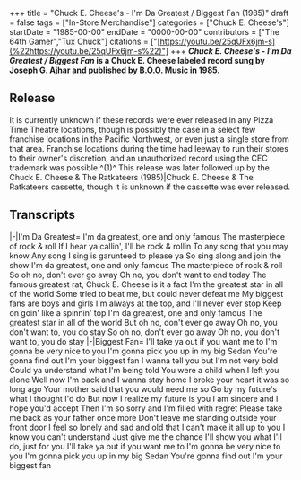 +++
title = "Chuck E. Cheese's - I'm Da Greatest / Biggest Fan (1985)"
draft = false
tags = ["In-Store Merchandise"]
categories = ["Chuck E. Cheese's"]
startDate = "1985-00-00"
endDate = "0000-00-00"
contributors = ["The 64th Gamer","Tux Chuck"]
citations = ["[https://youtu.be/25qUFx6jm-s](%22https://youtu.be/25qUFx6jm-s%22)"]
+++
***Chuck E. Cheese's - I'm Da Greatest / Biggest Fan* is a Chuck E. Cheese labeled record sung by Joseph G. Ajhar and published by B.O.O. Music in 1985.**

## Release

It is currently unknown if these records were ever released in any Pizza Time Theatre locations, though is possibly the case in a select few franchise locations in the Pacific Northwest, or even just a single store from that area. Franchise locations during the time had leeway to run their stores to their owner's discretion, and an unauthorized record using the CEC trademark was possible.^(1)^
This release was later followed up by the Chuck E. Cheese & The Ratkateers (1985)|Chuck E. Cheese & The Ratkateers cassette, though it is unknown if the cassette was ever released.

## Transcripts

|-|I'm Da Greatest=
I'm da greatest, one and only famous
The masterpiece of rock & roll
If I hear ya callin', I'll be rock & rollin
To any song that you may know
Any song I sing is garunteed to please ya
So sing along and join the show
I'm da greatest, one and only famous
The masterpiece of rock & roll
So oh no, don't ever go away
Oh no, you don't want to end today
The famous greatest rat, Chuck E. Cheese is it a fact
I'm the greatest star in all of the world
Some tried to beat me, but could never defeat me
My biggest fans are boys and girls
I'm always at the top, and I'll never ever stop
Keep on goin' like a spinnin' top
I'm da greatest, one and only famous
The greatest star in all of the world
But oh no, don't ever go away
Oh no, you don't want to, you do stay
So oh no, don't ever go away
Oh no, you don't want to, you do stay
|-|Biggest Fan=
I'll take ya out if you want me to
I'm gonna be very nice to you
I'm gonna pick you up in my big Sedan
You're gonna find out I'm your biggest fan
I wanna tell you but I'm not very bold
Could ya understand what I'm being told
You were a child when I left you alone
Well now I'm back and I wanna stay home
I broke your heart it was so long ago
Your mother said that you would need me so
Go by my future's what I thought I'd do
But now I realize my future is you
I am sincere and I hope you'd accept
Then I'm so sorry and I'm filled with regret
Please take me back as your father once more
Don't leave me standing outside your front door
I feel so lonely and sad and old that I can't make it all up to you
I know you can't understand
Just give me the chance
I'll show you what I'll do, just for you
I'll take ya out if you want me to
I'm gonna be very nice to you
I'm gonna pick you up in my big Sedan
You're gonna find out I'm your biggest fan
